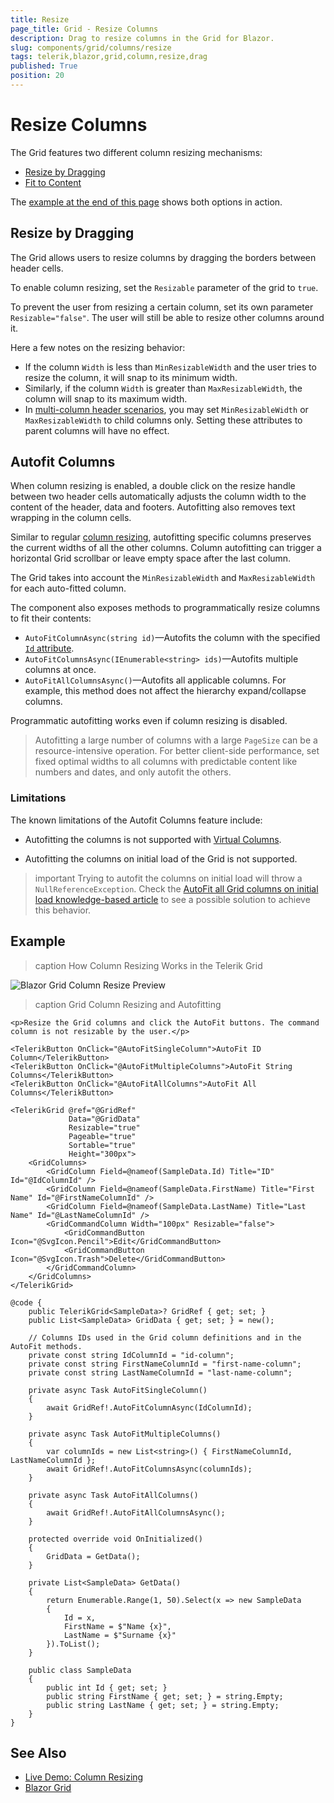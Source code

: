 ```yaml
---
title: Resize
page_title: Grid - Resize Columns
description: Drag to resize columns in the Grid for Blazor.
slug: components/grid/columns/resize
tags: telerik,blazor,grid,column,resize,drag
published: True
position: 20
---
```


# Resize Columns

The Grid features two different column resizing mechanisms:

* [Resize by Dragging](#resize-by-dragging)
* [Fit to Content](#autofit-columns)

The [example at the end of this page](#example) shows both options in action.

## Resize by Dragging

The Grid allows users to resize columns by dragging the borders between header cells.

To enable column resizing, set the `Resizable` parameter of the grid to `true`.

To prevent the user from resizing a certain column, set its own parameter `Resizable="false"`. The user will still be able to resize other columns around it.

Here a few notes on the resizing behavior:

* If the column `Width` is less than `MinResizableWidth` and the user tries to resize the column, it will snap to its minimum width.
* Similarly, if the column `Width` is greater than `MaxResizableWidth`, the column will snap to its maximum width.
* In [multi-column header scenarios](slug:grid-columns-multiple-column-headers), you may set `MinResizableWidth` or `MaxResizableWidth` to child columns only. Setting these attributes to parent columns will have no effect.

## Autofit Columns

When column resizing is enabled, a double click on the resize handle between two header cells automatically adjusts the column width to the content of the header, data and footers. Autofitting also removes text wrapping in the column cells.

Similar to regular [column resizing](#resize-by-dragging), autofitting specific columns preserves the current widths of all the other columns. Column autofitting can trigger a horizontal Grid scrollbar or leave empty space after the last column.

The Grid takes into account the `MinResizableWidth` and `MaxResizableWidth` for each auto-fitted column.

The component also exposes methods to programmatically resize columns to fit their contents:

* `AutoFitColumnAsync(string id)`—Autofits the column with the specified [`Id` attribute](slug:components/grid/columns/bound#identification).
* `AutoFitColumnsAsync(IEnumerable<string> ids)`—Autofits multiple columns at once.
* `AutoFitAllColumnsAsync()`—Autofits all applicable columns. For example, this method does not affect the hierarchy expand/collapse columns.

Programmatic autofitting works even if column resizing is disabled.

> Autofitting a large number of columns with a large `PageSize` can be a resource-intensive operation. For better client-side performance, set fixed optimal widths to all columns with predictable content like numbers and dates, and only autofit the others.

### Limitations

The known limitations of the Autofit Columns feature include:

* Autofitting the columns is not supported with [Virtual Columns](slug:grid-columns-virtual).

* Autofitting the columns on initial load of the Grid is not supported.

>important Trying to autofit the columns on initial load will throw a `NullReferenceException`. Check the [AutoFit all Grid columns on initial load knowledge-based article](slug:grid-autofit-columns-on-initial-load) to see a possible solution to achieve this behavior. 

## Example

>caption How Column Resizing Works in the Telerik Grid

![Blazor Grid Column Resize Preview](images/column-resize-preview.gif)

>caption Grid Column Resizing and Autofitting

````RAZOR
<p>Resize the Grid columns and click the AutoFit buttons. The command column is not resizable by the user.</p>

<TelerikButton OnClick="@AutoFitSingleColumn">AutoFit ID Column</TelerikButton>
<TelerikButton OnClick="@AutoFitMultipleColumns">AutoFit String Columns</TelerikButton>
<TelerikButton OnClick="@AutoFitAllColumns">AutoFit All Columns</TelerikButton>

<TelerikGrid @ref="@GridRef"
             Data="@GridData"
             Resizable="true"
             Pageable="true"
             Sortable="true"
             Height="300px">
    <GridColumns>
        <GridColumn Field=@nameof(SampleData.Id) Title="ID" Id="@IdColumnId" />
        <GridColumn Field=@nameof(SampleData.FirstName) Title="First Name" Id="@FirstNameColumnId" />
        <GridColumn Field=@nameof(SampleData.LastName) Title="Last Name" Id="@LastNameColumnId" />
        <GridCommandColumn Width="100px" Resizable="false">
            <GridCommandButton Icon="@SvgIcon.Pencil">Edit</GridCommandButton>
            <GridCommandButton Icon="@SvgIcon.Trash">Delete</GridCommandButton>
        </GridCommandColumn>
    </GridColumns>
</TelerikGrid>

@code {
    public TelerikGrid<SampleData>? GridRef { get; set; }
    public List<SampleData> GridData { get; set; } = new();

    // Columns IDs used in the Grid column definitions and in the AutoFit methods.
    private const string IdColumnId = "id-column";
    private const string FirstNameColumnId = "first-name-column";
    private const string LastNameColumnId = "last-name-column";

    private async Task AutoFitSingleColumn()
    {
        await GridRef!.AutoFitColumnAsync(IdColumnId);
    }

    private async Task AutoFitMultipleColumns()
    {
        var columnIds = new List<string>() { FirstNameColumnId, LastNameColumnId };
        await GridRef!.AutoFitColumnsAsync(columnIds);
    }

    private async Task AutoFitAllColumns()
    {
        await GridRef!.AutoFitAllColumnsAsync();
    }

    protected override void OnInitialized()
    {
        GridData = GetData();
    }

    private List<SampleData> GetData()
    {
        return Enumerable.Range(1, 50).Select(x => new SampleData
        {
            Id = x,
            FirstName = $"Name {x}",
            LastName = $"Surname {x}"
        }).ToList();
    }

    public class SampleData
    {
        public int Id { get; set; }
        public string FirstName { get; set; } = string.Empty;
        public string LastName { get; set; } = string.Empty;
    }
}
````

## See Also

  * [Live Demo: Column Resizing](https://demos.telerik.com/blazor-ui/grid/column-resizing)
  * [Blazor Grid](slug:grid-overview)
